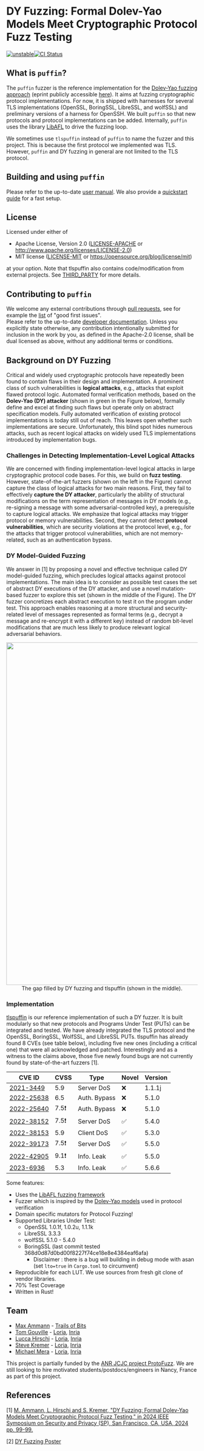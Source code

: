 # DY Fuzzing: Formal Dolev-Yao Models Meet Cryptographic Protocol Fuzz Testing

[![unstable](http://badges.github.io/stability-badges/dist/unstable.svg)](http://github.com/badges/stability-badges)[![CI Status](https://img.shields.io/github/actions/workflow/status/tlspuffin/tlspuffin/on-pr-merged.yml?branch=main&style=flat-square&label=CI)](https://github.com/tlspuffin/tlspuffin/actions/workflows/on-pr-merged.yml)

## What is `puffin`?

The `puffin` fuzzer is the reference implementation for the [Dolev-Yao fuzzing approach](https://www.computer.org/csdl/pds/api/csdl/proceedings/download-article/1Ub234bjuWA/pdf) (eprint publicly accessible [here](https://eprint.iacr.org/2023/57)).
It aims at fuzzing cryptographic protocol implementations. For now, it is shipped with harnesses for several TLS implementations (OpenSSL, BoringSSL, LibreSSL, and wolfSSL) and
preliminary versions of a harness for OpenSSH. We built `puffin` so that new protocols and protocol implementations can be added.
Internally, `puffin` uses the library [LibAFL](https://aflplus.plus/libafl-book/) to drive the fuzzing loop.

We sometimes use `tlspuffin` instead of `puffin` to name the fuzzer and this project. This is because the first protocol we implemented was TLS. However, `puffin` and DY fuzzing in general are not limited to the TLS protocol.

## Building and using `puffin`
Please refer to the up-to-date [user manual](https://tlspuffin.github.io/docs/overview).
We also provide a [quickstart guide](https://tlspuffin.github.io/docs/guides/quickstart) for a fast setup.

## License

Licensed under either of

* Apache License, Version 2.0
  ([LICENSE-APACHE](LICENSE-APACHE) or http://www.apache.org/licenses/LICENSE-2.0)
* MIT license
  ([LICENSE-MIT](LICENSE-MIT) or https://opensource.org/blog/license/mit)

at your option.
Note that tlspuffin also contains code/modification from external projects. See [THIRD_PARTY](THIRD_PARTY) for more details.

## Contributing to `puffin`
We welcome any external contributions through [pull requests](https://github.com/tlspuffin/tlspuffin/pulls), see for example the [list](https://github.com/tlspuffin/tlspuffin/issues?q=is%3Aissue%20state%3Aopen%20(label%3A%22help%20wanted%22%20OR%20label%3A%22good%20first%20issue%22%20)%20) of "good first issues".  
Please refer to the up-to-date [developer documentation](https://tlspuffin.github.io/docs/overview).
Unless you explicitly state otherwise, any contribution intentionally submitted
for inclusion in the work by you, as defined in the Apache-2.0 license, shall be
dual licensed as above, without any additional terms or conditions.


## Background on DY Fuzzing
Critical and widely used cryptographic protocols have repeatedly been found to contain flaws in their design and implementation. A prominent class of such vulnerabilities is **logical attacks**, e.g., attacks that exploit flawed protocol logic. Automated formal verification methods, based on the **Dolev-Yao (DY) attacker** (shown in green in the Figure below), formally define and excel at finding such flaws but operate only on abstract specification models. Fully automated verification of existing protocol implementations is today still out of reach. This leaves open whether such implementations are secure. Unfortunately, this blind spot hides numerous attacks, such as recent logical attacks on widely used TLS implementations introduced by implementation bugs.

### Challenges in Detecting Implementation-Level Logical Attacks

We are concerned with finding implementation-level logical attacks in large cryptographic protocol code bases. For this, we build on **fuzz testing**. However, state-of-the-art fuzzers (shown on the left in the Figure) cannot capture the class of logical attacks for two main reasons. First, they fail to effectively **capture the DY attacker**, particularly the ability of structural modifications on the term representation of messages in DY models (e.g., re-signing a message with some adversarial-controlled key), a prerequisite to capture logical attacks. We emphasize that logical attacks may trigger protocol or memory vulnerabilities. Second, they cannot detect **protocol vulnerabilities**, which are security violations at the protocol level, e.g., for the attacks that trigger protocol vulnerabilities, which are not memory-related, such as an authentication bypass.

###  DY Model-Guided Fuzzing

We answer in [1] by proposing a novel and effective technique called DY model-guided fuzzing, which precludes logical attacks against protocol implementations. The main idea is to consider as possible test cases the set of abstract DY executions of the DY attacker, and use a novel mutation-based fuzzer to explore this set (shown in the middle of the Figure). The DY fuzzer concretizes each abstract execution to test it on the program under test. This approach enables reasoning at a more structural and security-related level of messages represented as formal terms (e.g., decrypt a message and re-encrypt it with a different key) instead of random bit-level modifications that are much less likely to produce relevant logical adversarial behaviors.


<center><img src="https://tlspuffin.github.io/assets/images/DYF_illustrations-7f3ce4e536a9e941373f30a7de1e1b94.png " width="900"></center>
<center>The gap filled by DY fuzzing and tlspuffin (shown in the middle).</center>


### Implementation

[tlspuffin](https://github.com/tlspuffin/tlspuffin) is our reference implementation of such a DY fuzzer. It is built modularly so that new protocols and Programs Under Test (PUTs) can be integrated and tested. We have already integrated the TLS protocol and the OpenSSL, BoringSSL, WolfSSL, and LibreSSL PUTs. tlspuffin has already found 8 CVEs (see table below), including five new ones (including a critical one) that were all acknowledged and patched.
Interestingly and as a witness to the claims above,
those five newly found bugs are not currently found by state-of-the-art fuzzers [1].


| CVE ID                                                             | CVSS | Type         | Novel                                   | Version   |
|--------------------------------------------------------------------|-----|--------------|-----------------------------------------|---------|
| [2021-3449](https://www.cve.org/CVERecord?id=CVE-2021-3449)        | 5.9 | Server DoS | ❌                                       | 1.1.1j   |
| [2022-25638](https://www.cve.org/CVERecord?id=CVE-2022-25638)      | 6.5 | Auth. Bypass | ❌                                       | 5.1.0   |
| [2022-25640](https://www.cve.org/CVERecord?id=CVE-2022-25640)      | ️7.5❗ | Auth. Bypass | ❌                                      | 5.1.0     |
| [2022-38152](https://www.cve.org/CVERecord?id=CVE-2022-38152)      | 7.5❗ | Server DoS | ✅                                       | 5.4.0     |
| [2022-38153](https://www.cve.org/CVERecord?id=CVE-2022-38153)      | 5.9 | Client DoS | ✅ | 5.3.0     |
| [2022-39173](https://www.cve.org/CVERecord?id=CVE-2022-39173)      | 7.5❗ | Server DoS | ✅ | 5.5.0    |
| [2022-42905](https://www.cve.org/CVERecord?id=CVE-2022-42905)      | 9.1❗ | Info. Leak | ✅ | 5.5.0   |
| [2023-6936](https://www.cve.org/CVERecord?id=CVE-2023-6936)      | 5.3 | Info. Leak | ✅ | 5.6.6     |


Some features:
* Uses the [LibAFL fuzzing framework](https://github.com/AFLplusplus/LibAFL)
* Fuzzer which is inspired by the [Dolev-Yao models](https://en.wikipedia.org/wiki/Dolev%E2%80%93Yao_model) used in protocol verification
* Domain specific mutators for Protocol Fuzzing!
* Supported Libraries Under Test:
  * OpenSSL 1.0.1f, 1.0.2u, 1.1.1k
  * LibreSSL 3.3.3
  * wolfSSL 5.1.0 - 5.4.0
  * BoringSSL (last commit tested 368d0d87d0bd00f8227f74ce18e8e4384eaf6afa)
    - Disclaimer : there is a bug will building in debug mode with asan (set `lto=true` in `Cargo.toml` to circumvent)
* Reproducible for each LUT. We use sources from fresh git clone of vendor libraries.
* 70% Test Coverage
* Written in Rust!



## Team

- [Max Ammann](https://github.com/maxammann) - [Trails of Bits](https://www.trailofbits.com/)
- [Tom Gouville](https://github.com/aeyno) - [Loria](https://www.loria.fr), [Inria](https://www.inria.fr)
- [Lucca Hirschi](https://members.loria.fr/LHirschi/) - [Loria](https://www.loria.fr), [Inria](https://www.inria.fr)
- [Steve Kremer](https://members.loria.fr/SKremer/) - [Loria](https://www.loria.fr), [Inria](https://www.inria.fr)
- [Michael Mera](https://github.com/michaelmera) - [Loria](https://www.loria.fr), [Inria](https://www.inria.fr)

This project is partially funded by the [ANR JCJC project ProtoFuzz](https://project.inria.fr/protofuzz/).
We are still looking to hire motivated students/postdocs/engineers in Nancy, France as part of this project.

## References

[1] [M. Ammann, L. Hirschi and S. Kremer, "DY Fuzzing: Formal Dolev-Yao Models Meet Cryptographic Protocol Fuzz Testing," in 2024 IEEE Symposium on Security and Privacy (SP), San Francisco, CA, USA, 2024 pp. 99-99.](https://www.computer.org/csdl/pds/api/csdl/proceedings/download-article/1Ub234bjuWA/pdf)

[2] [DY Fuzzing Poster](https://tlspuffin.github.io/assets/files/SP24_Poster-f90cdd5b2df492a64fa18089c98a7b2e.pdf)